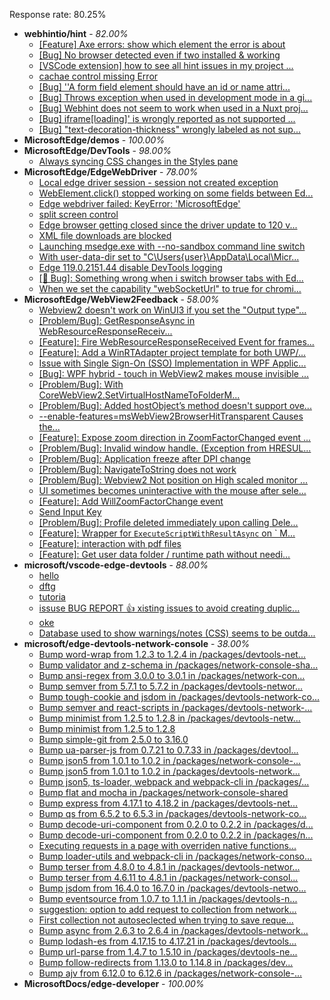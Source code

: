 Response rate: 80.25%

* **webhintio/hint** - _82.00%_
  * [[Feature] Axe errors: show which element the error is about](https://github.com/webhintio/hint/issues/5835)
  * [[Bug] No browser detected even if two installed & working](https://github.com/webhintio/hint/issues/5832)
  * [[VSCode extension] how to see all hint issues in my project ...](https://github.com/webhintio/hint/issues/5829)
  * [cachae control missing Error](https://github.com/webhintio/hint/issues/5823)
  * [[Bug] ''A form field element should have an id or name attri...](https://github.com/webhintio/hint/issues/5741)
  * [[Bug] Throws exception when used in development mode in a gi...](https://github.com/webhintio/hint/issues/5738)
  * [[Bug] Webhint does not seem to work when used in a Nuxt proj...](https://github.com/webhintio/hint/issues/5735)
  * [[Bug] iframe[loading]' is wrongly reported as not supported ...](https://github.com/webhintio/hint/issues/5730)
  * [[Bug] "text-decoration-thickness" wrongly labeled as not sup...](https://github.com/webhintio/hint/issues/5723)
* **MicrosoftEdge/demos** - _100.00%_
* **MicrosoftEdge/DevTools** - _98.00%_
  * [Always syncing CSS changes in the Styles pane](https://github.com/MicrosoftEdge/DevTools/issues/247)
* **MicrosoftEdge/EdgeWebDriver** - _78.00%_
  * [Local edge driver session - session not created exception](https://github.com/MicrosoftEdge/EdgeWebDriver/issues/140)
  * [WebElement.click() stopped working on some fields between Ed...](https://github.com/MicrosoftEdge/EdgeWebDriver/issues/139)
  * [Edge webdriver failed: KeyError: 'MicrosoftEdge'](https://github.com/MicrosoftEdge/EdgeWebDriver/issues/138)
  * [split screen control](https://github.com/MicrosoftEdge/EdgeWebDriver/issues/137)
  * [Edge browser getting closed since the driver update to 120 v...](https://github.com/MicrosoftEdge/EdgeWebDriver/issues/135)
  * [XML file downloads are blocked](https://github.com/MicrosoftEdge/EdgeWebDriver/issues/133)
  * [Launching msedge.exe with --no-sandbox command line switch](https://github.com/MicrosoftEdge/EdgeWebDriver/issues/141)
  * [With user-data-dir set to "C\Users\{user}\AppData\Local\Micr...](https://github.com/MicrosoftEdge/EdgeWebDriver/issues/125)
  * [Edge 119.0.2151.44 disable DevTools logging](https://github.com/MicrosoftEdge/EdgeWebDriver/issues/124)
  * [[🐛 Bug]: Something wrong when i switch browser tabs with Ed...](https://github.com/MicrosoftEdge/EdgeWebDriver/issues/123)
  * [When we set the capability "webSocketUrl" to true for chromi...](https://github.com/MicrosoftEdge/EdgeWebDriver/issues/103)
* **MicrosoftEdge/WebView2Feedback** - _58.00%_
  * [Webview2 doesn't work on WinUI3 if you set the "Output type"...](https://github.com/MicrosoftEdge/WebView2Feedback/issues/4533)
  * [[Problem/Bug]: GetResponseAsync in WebResourceResponseReceiv...](https://github.com/MicrosoftEdge/WebView2Feedback/issues/4530)
  * [[Feature]: Fire WebResourceResponseReceived Event for frames...](https://github.com/MicrosoftEdge/WebView2Feedback/issues/4529)
  * [[Feature]: Add a WinRTAdapter project template for both UWP/...](https://github.com/MicrosoftEdge/WebView2Feedback/issues/4521)
  * [Issue with Single Sign-On (SSO) Implementation in WPF Applic...](https://github.com/MicrosoftEdge/WebView2Feedback/issues/4520)
  * [[Bug]: WPF hybrid - touch in WebView2 makes mouse invisible ...](https://github.com/MicrosoftEdge/WebView2Feedback/issues/4518)
  * [[Problem/Bug]: With CoreWebView2.SetVirtualHostNameToFolderM...](https://github.com/MicrosoftEdge/WebView2Feedback/issues/4516)
  * [[Problem/Bug]: Added hostObject’s method doesn't support ove...](https://github.com/MicrosoftEdge/WebView2Feedback/issues/4515)
  * [--enable-features=msWebView2BrowserHitTransparent Causes the...](https://github.com/MicrosoftEdge/WebView2Feedback/issues/4512)
  * [[Feature]: Expose zoom direction in ZoomFactorChanged event ...](https://github.com/MicrosoftEdge/WebView2Feedback/issues/4511)
  * [[Problem/Bug]: Invalid window handle. (Exception from HRESUL...](https://github.com/MicrosoftEdge/WebView2Feedback/issues/4489)
  * [[Problem/Bug]: Application freeze after DPI change](https://github.com/MicrosoftEdge/WebView2Feedback/issues/4485)
  * [[Problem/Bug]: NavigateToString does not work](https://github.com/MicrosoftEdge/WebView2Feedback/issues/4481)
  * [[Problem/Bug]: Webview2 Not position on High scaled monitor ...](https://github.com/MicrosoftEdge/WebView2Feedback/issues/4459)
  * [UI sometimes becomes uninteractive with the mouse after sele...](https://github.com/MicrosoftEdge/WebView2Feedback/issues/4531)
  * [[Feature]: Add WillZoomFactorChange event](https://github.com/MicrosoftEdge/WebView2Feedback/issues/4522)
  * [Send Input Key](https://github.com/MicrosoftEdge/WebView2Feedback/issues/4505)
  * [[Problem/Bug]: Profile deleted immediately upon calling Dele...](https://github.com/MicrosoftEdge/WebView2Feedback/issues/4491)
  * [[Feature]: Wrapper for `ExecuteScriptWithResultAsync` on ` M...](https://github.com/MicrosoftEdge/WebView2Feedback/issues/4482)
  * [[Feature]: interaction with pdf files](https://github.com/MicrosoftEdge/WebView2Feedback/issues/4476)
  * [[Feature]: Get user data folder / runtime path without needi...](https://github.com/MicrosoftEdge/WebView2Feedback/issues/4454)
* **microsoft/vscode-edge-devtools** - _88.00%_
  * [hello](https://github.com/microsoft/vscode-edge-devtools/issues/2160)
  * [dftg](https://github.com/microsoft/vscode-edge-devtools/issues/2159)
  * [tutoria](https://github.com/microsoft/vscode-edge-devtools/issues/2158)
  * [issuse BUG REPORT 👍 xisting issues to avoid creating duplic...](https://github.com/microsoft/vscode-edge-devtools/issues/2157)
  * [oke](https://github.com/microsoft/vscode-edge-devtools/issues/2156)
  * [Database used to show warnings/notes (CSS) seems to be outda...](https://github.com/microsoft/vscode-edge-devtools/issues/2155)
* **microsoft/edge-devtools-network-console** - _38.00%_
  * [Bump word-wrap from 1.2.3 to 1.2.4 in /packages/devtools-net...](https://github.com/microsoft/edge-devtools-network-console/pull/123)
  * [Bump validator and z-schema in /packages/network-console-sha...](https://github.com/microsoft/edge-devtools-network-console/pull/122)
  * [Bump ansi-regex from 3.0.0 to 3.0.1 in /packages/network-con...](https://github.com/microsoft/edge-devtools-network-console/pull/121)
  * [Bump semver from 5.7.1 to 5.7.2 in /packages/devtools-networ...](https://github.com/microsoft/edge-devtools-network-console/pull/120)
  * [Bump tough-cookie and jsdom in /packages/devtools-network-co...](https://github.com/microsoft/edge-devtools-network-console/pull/119)
  * [Bump semver and react-scripts in /packages/devtools-network-...](https://github.com/microsoft/edge-devtools-network-console/pull/117)
  * [Bump minimist from 1.2.5 to 1.2.8 in /packages/devtools-netw...](https://github.com/microsoft/edge-devtools-network-console/pull/112)
  * [Bump minimist from 1.2.5 to 1.2.8](https://github.com/microsoft/edge-devtools-network-console/pull/111)
  * [Bump simple-git from 2.5.0 to 3.16.0](https://github.com/microsoft/edge-devtools-network-console/pull/110)
  * [Bump ua-parser-js from 0.7.21 to 0.7.33 in /packages/devtool...](https://github.com/microsoft/edge-devtools-network-console/pull/109)
  * [Bump json5 from 1.0.1 to 1.0.2 in /packages/network-console-...](https://github.com/microsoft/edge-devtools-network-console/pull/108)
  * [Bump json5 from 1.0.1 to 1.0.2 in /packages/devtools-network...](https://github.com/microsoft/edge-devtools-network-console/pull/107)
  * [Bump json5, ts-loader, webpack and webpack-cli in /packages/...](https://github.com/microsoft/edge-devtools-network-console/pull/106)
  * [Bump flat and mocha in /packages/network-console-shared](https://github.com/microsoft/edge-devtools-network-console/pull/105)
  * [Bump express from 4.17.1 to 4.18.2 in /packages/devtools-net...](https://github.com/microsoft/edge-devtools-network-console/pull/104)
  * [Bump qs from 6.5.2 to 6.5.3 in /packages/devtools-network-co...](https://github.com/microsoft/edge-devtools-network-console/pull/103)
  * [Bump decode-uri-component from 0.2.0 to 0.2.2 in /packages/d...](https://github.com/microsoft/edge-devtools-network-console/pull/101)
  * [Bump decode-uri-component from 0.2.0 to 0.2.2 in /packages/n...](https://github.com/microsoft/edge-devtools-network-console/pull/100)
  * [Executing requests in a page with overriden native functions...](https://github.com/microsoft/edge-devtools-network-console/issues/99)
  * [Bump loader-utils and webpack-cli in /packages/network-conso...](https://github.com/microsoft/edge-devtools-network-console/pull/98)
  * [Bump terser from 4.8.0 to 4.8.1 in /packages/devtools-networ...](https://github.com/microsoft/edge-devtools-network-console/pull/97)
  * [Bump terser from 4.6.11 to 4.8.1 in /packages/network-consol...](https://github.com/microsoft/edge-devtools-network-console/pull/96)
  * [Bump jsdom from 16.4.0 to 16.7.0 in /packages/devtools-netwo...](https://github.com/microsoft/edge-devtools-network-console/pull/94)
  * [Bump eventsource from 1.0.7 to 1.1.1 in /packages/devtools-n...](https://github.com/microsoft/edge-devtools-network-console/pull/93)
  * [suggestion: option to add request to collection from network...](https://github.com/microsoft/edge-devtools-network-console/issues/92)
  * [First collection not autoseclected when trying to save reque...](https://github.com/microsoft/edge-devtools-network-console/issues/91)
  * [Bump async from 2.6.3 to 2.6.4 in /packages/devtools-network...](https://github.com/microsoft/edge-devtools-network-console/pull/90)
  * [Bump lodash-es from 4.17.15 to 4.17.21 in /packages/devtools...](https://github.com/microsoft/edge-devtools-network-console/pull/84)
  * [Bump url-parse from 1.4.7 to 1.5.10 in /packages/devtools-ne...](https://github.com/microsoft/edge-devtools-network-console/pull/83)
  * [Bump follow-redirects from 1.13.0 to 1.14.8 in /packages/dev...](https://github.com/microsoft/edge-devtools-network-console/pull/81)
  * [Bump ajv from 6.12.0 to 6.12.6 in /packages/network-console-...](https://github.com/microsoft/edge-devtools-network-console/pull/80)
* **MicrosoftDocs/edge-developer** - _100.00%_